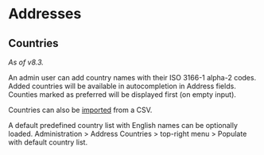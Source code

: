 # Addresses

## Countries

*As of v8.3.*

An admin user can add country names with their ISO 3166-1 alpha-2 codes. 
Added countries will be available in autocompletion in Address fields. 
Counties marked as preferred will be displayed first (on empty input).

Countries can also be [imported](import.md) from a CSV.

A default predefined country list with English names can be optionally loaded. Administration > Address Countries > top-right menu > Populate with default country list. 
